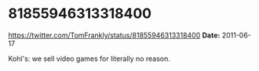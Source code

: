 # 81855946313318400
https://twitter.com/TomFrankly/status/81855946313318400
**Date:** 2011-06-17

Kohl's: we sell video games for literally no reason.
